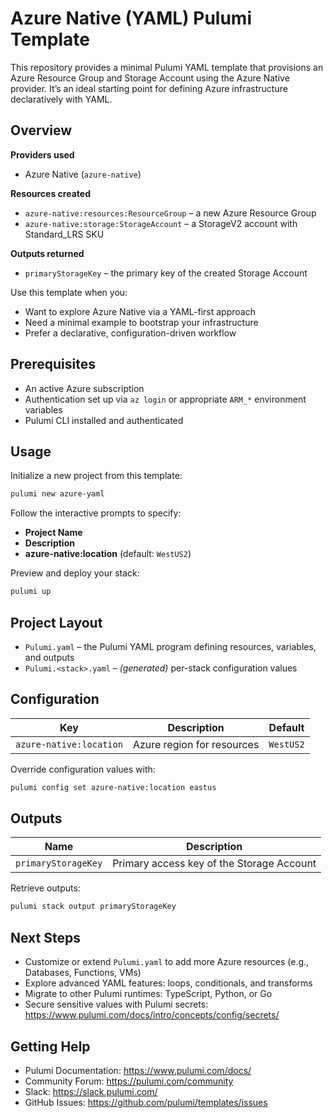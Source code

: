 # Azure Native (YAML) Pulumi Template

This repository provides a minimal Pulumi YAML template that provisions an Azure Resource Group and Storage Account using the Azure Native provider. It’s an ideal starting point for defining Azure infrastructure declaratively with YAML.

## Overview

**Providers used**
- Azure Native (`azure-native`)

**Resources created**
- `azure-native:resources:ResourceGroup` – a new Azure Resource Group
- `azure-native:storage:StorageAccount` – a StorageV2 account with Standard_LRS SKU

**Outputs returned**
- `primaryStorageKey` – the primary key of the created Storage Account

Use this template when you:
- Want to explore Azure Native via a YAML-first approach
- Need a minimal example to bootstrap your infrastructure
- Prefer a declarative, configuration-driven workflow

## Prerequisites

- An active Azure subscription
- Authentication set up via `az login` or appropriate `ARM_*` environment variables
- Pulumi CLI installed and authenticated

## Usage

Initialize a new project from this template:
```bash
pulumi new azure-yaml
```

Follow the interactive prompts to specify:
- **Project Name**
- **Description**
- **azure-native:location** (default: `WestUS2`)

Preview and deploy your stack:
```bash
pulumi up
```

## Project Layout

- `Pulumi.yaml` – the Pulumi YAML program defining resources, variables, and outputs
- `Pulumi.<stack>.yaml` – *(generated)* per-stack configuration values

## Configuration

| Key                     | Description                 | Default   |
|-------------------------|-----------------------------|-----------|
| `azure-native:location` | Azure region for resources  | `WestUS2` |

Override configuration values with:
```bash
pulumi config set azure-native:location eastus
```

## Outputs

| Name                | Description                               |
|---------------------|-------------------------------------------|
| `primaryStorageKey` | Primary access key of the Storage Account |

Retrieve outputs:
```bash
pulumi stack output primaryStorageKey
```

## Next Steps

- Customize or extend `Pulumi.yaml` to add more Azure resources (e.g., Databases, Functions, VMs)
- Explore advanced YAML features: loops, conditionals, and transforms
- Migrate to other Pulumi runtimes: TypeScript, Python, or Go
- Secure sensitive values with Pulumi secrets: https://www.pulumi.com/docs/intro/concepts/config/secrets/

## Getting Help

- Pulumi Documentation: https://www.pulumi.com/docs/
- Community Forum: https://pulumi.com/community
- Slack: https://slack.pulumi.com/
- GitHub Issues: https://github.com/pulumi/templates/issues